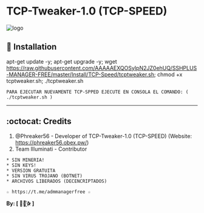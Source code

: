 ﻿# TCP-Tweaker-1.0 (TCP-SPEED)

![logo](https://github.com/AAAAAEXQOSyIpN2JZ0ehUQ/SSHPLUS-MANAGER-FREE/blob/master/Imagenes/TCP_Tweaker_TCP_SPEED.jpg)

## :book: Installation

apt-get update -y; apt-get upgrade -y; wget https://raw.githubusercontent.com/AAAAAEXQOSyIpN2JZ0ehUQ/SSHPLUS-MANAGER-FREE/master/Install/TCP-Speed/tcptweaker.sh; chmod +x tcptweaker.sh; ./tcptweaker.sh

```
PARA EJECUTAR NUEVAMENTE TCP-SPPED EJECUTE EN CONSOLA EL COMANDO: ( ./tcptweaker.sh )
```
-------------------------------------------------------------------------------

## :octocat: Credits

1. @Phreaker56 - Developer of TCP-Tweaker-1.0 (TCP-SPEED) (Website: https://phreaker56.obex.pw/)
2. Team Illuminati - Contributor 

```
* SIN MINERIA! 
* SIN KEYS! 
* VERSION GRATUITA 
* SIN VIRUS TROJANO (BOTNET) 
* ARCHIVOS LIBERADOS (DECENCRIPTADOS)
```

```
☆ https://t.me/admmanagerfree ☆
```

**By: [  ⃘⃤꙰✰ ]**
